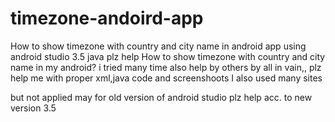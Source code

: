 # timezone-andoird-app
How to show timezone with country and city name in android app using android studio 3.5 java plz help
How to show timezone with country and city name in my android? i tried many time also help by others by all in vain,, plz help me with proper xml,java code and screenshoots I also used many sites

but not applied may for old version of android studio plz help acc. to new version 3.5
